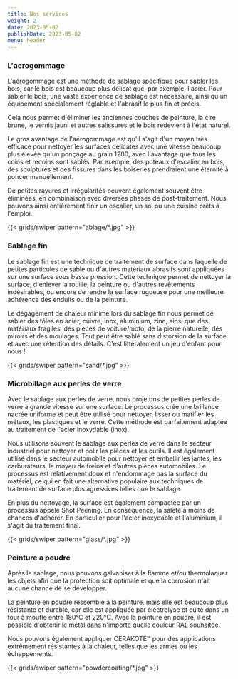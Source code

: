 ```yaml
---
title: Nos services
weight: 2
date: 2023-05-02
publishDate: 2023-05-02
menu: header
---
```


### L'aerogommage

L'aérogommage est une méthode de sablage spécifique pour sabler les bois, car le bois est beaucoup plus délicat que, par exemple, l'acier. Pour sabler le bois, une vaste expérience de sablage est nécessaire, ainsi qu'un équipement spécialement réglable et l'abrasif le plus fin et précis.

Cela nous permet d'éliminer les anciennes couches de peinture, la cire brune, le vernis jauni et autres salissures et le bois redevient à l'état naturel.

Le gros avantage de l'aérogommage est qu'il s'agit d'un moyen très efficace pour nettoyer les surfaces délicates avec une vitesse beaucoup plus élevée qu'un ponçage au grain 1200, avec l'avantage que tous les coins et recoins sont sablés. Par exemple, des poteaux d'escalier en bois, des sculptures et des fissures dans les boiseries prendraient une éternité à poncer manuellement.

De petites rayures et irrégularités peuvent également souvent être éliminées, en combinaison avec diverses phases de post-traitement. Nous pouvons ainsi entièrement finir un escalier, un sol ou une cuisine prêts à l'emploi.

{{< grids/swiper pattern="ablage/*.jpg" >}}

### Sablage fin

Le sablage fin est une technique de traitement de surface dans laquelle de petites particules de sable ou d'autres matériaux abrasifs sont appliquées sur une surface sous basse pression. Cette technique permet de nettoyer la surface, d'enlever la rouille, la peinture ou d'autres revêtements indésirables, ou encore de rendre la surface rugueuse pour une meilleure adhérence des enduits ou de la peinture.

Le dégagement de chaleur minime lors du sablage fin nous permet de sabler des tôles en acier, cuivre, inox, aluminium, zinc, ainsi que des matériaux fragiles, des pièces de voiture/moto, de la pierre naturelle, des miroirs et des moulages. Tout peut être sablé sans distorsion de la surface et avec une rétention des détails. C'est littéralement un jeu d'enfant pour nous !

{{< grids/swiper pattern="sand/*.jpg" >}}

### Microbillage aux perles de verre

Avec le sablage aux perles de verre, nous projetons de petites perles de verre à grande vitesse sur une surface. Le processus crée une brillance nacrée uniforme et peut être utilisé pour nettoyer, lisser ou matifier les métaux, les plastiques et le verre. Cette méthode est parfaitement adaptée au traitement de l'acier inoxydable (inox).

Nous utilisons souvent le sablage aux perles de verre dans le secteur industriel pour nettoyer et polir les pièces et les outils. Il est également utilisé dans le secteur automobile pour nettoyer et embellir les jantes, les carburateurs, le moyeu de freins et d'autres pièces automobiles. Le processus est relativement doux et n'endommage pas la surface du matériel, ce qui en fait une alternative populaire aux techniques de traitement de surface plus agressives telles que le sablage.

En plus du nettoyage, la surface est également compactée par un processus appelé Shot Peening. En conséquence, la saleté a moins de chances d'adhérer. En particulier pour l'acier inoxydable et l'aluminium, il s'agit du traitement final.

{{< grids/swiper pattern="glass/*.jpg" >}}

### Peinture à poudre

Après le sablage, nous pouvons galvaniser à la flamme et/ou thermolaquer les objets afin que la protection soit optimale et que la corrosion n'ait aucune chance de se développer.

La peinture en poudre ressemble à la peinture, mais elle est beaucoup plus résistante et durable, car elle est appliquée par électrolyse et cuite dans un four à moufle entre 180°C et 220°C. Avec la peinture en poudre, il est possible d'obtenir le métal dans n'importe quelle couleur RAL souhaitée.

Nous pouvons également appliquer CERAKOTE™ pour des applications extrêmement résistantes à la chaleur, telles que les armes ou les échappements.

{{< grids/swiper pattern="powdercoating/*.jpg" >}}
